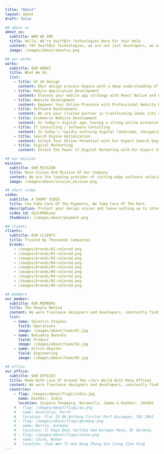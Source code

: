 ```yaml
---
title: "About"
layout: about
draft: false

## about us
about_us:
  subtitle: WHO WE ARE
  title: Hello, We’re SwiftBit Technologies Here For Your Help
  content: YAt SwiftBit Technologies, we are not just developers, we are architects of innovation, builders of digital dreams. We bring your ideas to life, transforming concepts into scalable and efficient solutions.
  image: /images/about/aboutus.png

## our works
works:
  subtitle: OUR WORKS
  title: What We Do
  list:
    - title: UI UX Design
      content: DOur design process begins with a deep understanding of your brand and goals. We create visually stunning websites that resonate with your audience and leave a lasting impression.In a world where users access websites on various devices, we ensure that your site looks and functions flawlessly across desktops, tablets, and smartphones. Our responsive development guarantees an optimal user experience regardless of the screen size.
    - title: Mobile Application Development
      content: Elevate your mobile app strategy with React Native and Flutter development services from our expert team. Whether you're a startup looking to make a splash or an established business aiming to stay ahead, our solutions are designed to bring your vision to life and provide users with an unparalleled mobile experience. Contact us today and let's embark on a journey of innovation and success together.Embrace the power of cross-platform development with React Native and Flutter. By leveraging a single codebase, we ensure that your app functions seamlessly across both iOS and Android platforms, reducing development time and costs.Stunning and intuitive user interfaces are non-negotiable. React Native and Flutter empower us to create visually appealing and user-friendly designs that captivate your audience and enhance user engagement.
    - title: Website Development
      content: Empower Your Online Presence with Professional Website Development Services. In today's digital age, having a compelling online presence is paramount for businesses and individuals alike. Your website serves as the digital storefront, often making the first impression on potential customers. At SwiftBit Technologies, we understand the significance of a well-designed and functional website in driving growth and success.
    - title: Software Development
      content: We are your trusted partner in transforming ideas into robust, scalable, and cutting-edge software solutions tailored to meet your unique business needs.With a team of highly skilled developers, designers, and project managers, we offer a comprehensive suite of software development services to propel your business forward in today's dynamic digital landscape.we are committed to delivering innovative, high-quality software solutions that drive tangible business results. Partner with us today and unlock the full potential of technology to fuel your success in the digital age.Contact us to learn more about our software development services and how we can help you achieve your business goals. Let's embark on a journey of digital transformation together!
    - title: Ecommerce Website Development
      content: In today's digital age, having a strong online presence is essential for any business looking to thrive. At SwiftBit Technologies, we understand the significance of a well-designed and functional ecommerce website in driving sales and expanding your customer base. That's why we specialize in providing top-notch ecommerce website development services tailored to meet your unique business needs. Ready to take your ecommerce business to the next level? Contact us today to learn more about our ecommerce website development services and how we can help you achieve your goals. With our expertise and dedication to excellence, we'll help you create a compelling online shopping experience that drives sales and fosters customer loyalty.
    - title: IT Consulting / Software Consulting
      content: In today's rapidly evolving digital landscape, navigating the complexities of technology can be daunting for businesses of all sizes. That's where IT consulting comes in. SwiftBit Technologies we specialize in providing tailored IT consulting and software consulting services to help businesses leverage technology to achieve their goals efficiently and effectively. Our team of seasoned IT professionals brings a wealth of experience and expertise across a wide range of industries. Whether you're a startup looking to establish a robust IT infrastructure, a small business aiming to optimize your existing systems, or a large enterprise in need of strategic technology guidance, we have the knowledge and skills to meet your needs. Take the first step towards digital transformation and partner with us for expert IT consulting services. Contact us today to learn more about how we can help your business thrive in the digital age.
    - title: Search Engine Optimization
      content: Unlock Your Online Potential with Our Expert Search Engine Optimization Services In the dynamic landscape of digital marketing, visibility is paramount. In a sea of countless websites, standing out requires more than just a compelling design or engaging content. It demands strategic Search Engine Optimization (SEO) tactics tailored to elevate your online presence and drive organic traffic to your platform. SwiftBit Technologies we specialize in harnessing the power of SEO to propel your business to new heights. Our team of seasoned professionals possesses a deep understanding of search engine algorithms, consumer behavior, and industry trends, enabling us to craft customized strategies that deliver tangible results.
    - title: Digital Marketting
      content: Unlock the Power of Digital Marketing with Our Expert Solutions In today's fast-paced digital landscape, establishing a strong online presence is vital for businesses to thrive. SwiftBit Technologies, we specialize in providing cutting-edge digital marketing services tailored to elevate your brand and drive tangible results. Don't get left behind in the digital age. Partner with SwiftBit Technologies today and take your online presence to new heights. Contact us to schedule a consultation and discover how our digital marketing services can help you achieve your business objectives.

## our mission
mission:
  subtitle: OUR MISSION
  title: Main Vision And Mission Of Our Company
  content: We are the leading provider of cutting-edge software solutions that empower businesses and individuals to thrive in the digital age. We evelop innovative software products and services that anticipate and meet the evolving needs of our customers.
  image: /images/about/vission_mission.png

## short video
video:
  subtitle: A SHORT VIDEO
  title: You Take Care Of The Payments, We Take Care Of The Rest.
  description: Protect your design vision and leave nothing up to interpretation with interaction recipes. Quickly share and access all your team members interactions by using libraries, ensuring consistcy throughout the.
  video_id: dyZcRRWiuuw
  thumbnail: /images/about/payment.png

## clients
clients:
  subtitle: OUR CLIENTS
  title: Trusted By Thousands Companies
  brands:
    - /images/brands/01-colored.png
    - /images/brands/02-colored.png
    - /images/brands/03-colored.png
    - /images/brands/04-colored.png
    - /images/brands/05-colored.png
    - /images/brands/06-colored.png
    - /images/brands/04-colored.png
    - /images/brands/05-colored.png
    - /images/brands/06-colored.png

## members
our_member:
  subtitle: OUR MEMBERS
  title: The People Behind
  content: We were freelance designers and developers, constantly finding </br> ourselves deep in vague feedback. This made every client and team
  list:
    - name: Valentin Staykov
      field: Operations
      image: /images/about/team/01.jpg
    - name: Bukiakta Bansalo
      field: Product
      image: /images/about/team/02.jpg
    - name: Ortrin Okaster
      field: Engineering
      image: /images/about/team/03.jpg

## office
our_office:
  subtitle: OUR OFFICES
  title: Made With Love Of Around The </br> World With Many Offices
  content: We were freelance designers and developers, constantly finding </br> ourselves deep in vague feedback. This made every client and team
  countries:
    - flag: /images/about/flags/india.jpg
      name: Kashmir, India
      location: Zuspora Tangmarg, Baramulla, Jammu & Kashmir, 193402
    # - flag: /images/about/flags/au.png
    #   name: Australia, Perth
    #   location: Flat 23 80 Anthony Circlet Port Guiseppe, TAS 2691
    # - flag: /images/about/flags/germany.png
    #   name: Berlin, Germany
    #   location: Jl Raya Dewi Sartika Ged Harapan Masa, Br Germeny
    # - flag: /images/about/flags/china.png
    #   name: China, Wohan
    #   location: 1hao Wen Ti Huo Dong Zhong Xin 1ceng Jian Xing
---
```

